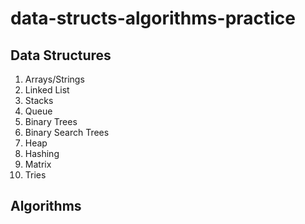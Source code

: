 # data-structs-algorithms-practice

## Data Structures

1. Arrays/Strings
2. Linked List
3. Stacks
4. Queue
5. Binary Trees
6. Binary Search Trees
7. Heap
8. Hashing
9. Matrix
10. Tries

## Algorithms

